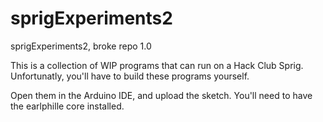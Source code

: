 # sprigExperiments2
sprigExperiments2, broke repo 1.0

This is a collection of  WIP programs that can run on a Hack Club Sprig.
Unfortunatly, you'll have to build these programs yourself.

Open them in the Arduino IDE, and upload the sketch.
You'll need to have the earlphille core installed.
